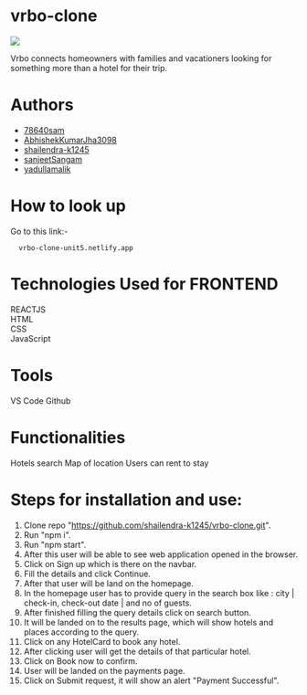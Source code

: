 # vrbo-clone

<img src="https://pbs.twimg.com/media/FNV6maKVgAM1zk7?format=jpg&name=large"></img>

Vrbo connects homeowners with families and vacationers looking for something more than a hotel for their trip.

# Authors

- [78640sam](https://github.com/78640sam)
- [AbhishekKumarJha3098](https://github.com/AbhishekKumarJha3098)
- [shailendra-k1245](https://github.com/shailendra-k1245)
- [sanjeetSangam](https://github.com/sanjeetSangam)
- [yadullamalik](https://github.com/yadullamalik)

# How to look up

Go to this link:-

```
  vrbo-clone-unit5.netlify.app
```


# Technologies Used for FRONTEND
REACTJS <br/>
HTML <br/>
CSS <br/>
JavaScript <br/>


# Tools
VS Code
Github

# Functionalities
Hotels search
Map of location
Users can rent to stay

# Steps for installation and use:
1. Clone repo "https://github.com/shailendra-k1245/vrbo-clone.git".
2. Run "npm i".
3. Run "npm start".
4. After this user will be able to see web application opened in the browser.
5. Click on Sign up which is there on the navbar.
6. Fill the details and click Continue.
7. After that user will be land on the homepage.
8. In the homepage user has to provide query in the search box like : city | check-in, check-out date | and no of guests.
9. After finished filling the query details click on search button.
10. It will be landed on to the results page, which will show hotels and places according to the query.
11. Click on any HotelCard to book any hotel.
12. After clicking user will get the details of that particular hotel.
13. Click on Book now to confirm.
14. User will be landed on the payments page.
15. Click on Submit request, it will show an alert "Payment Successful".



